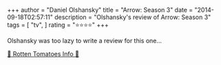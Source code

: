 +++
author = "Daniel Olshansky"
title = "Arrow: Season 3"
date = "2014-09-18T02:57:11"
description = "Olshansky's review of Arrow: Season 3"
tags = [
    "tv",
]
rating = "⭐⭐⭐⭐"
+++

Olshansky was too lazy to write a review for this one...

[🍅 Rotten Tomatoes Info 🍅](https://www.rottentomatoes.com//tv/arrow/s03)